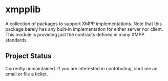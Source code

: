 # xmpplib

A collection of packages to support XMPP implementations. Note that this
package barely has any built-in implementation for either server nor client.
This module is providing just the contracts defined in many XMPP standards.

## Project Status

Currently unmaintained. If you are interested in contributing, shot me an
email or file a ticket.
